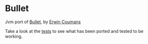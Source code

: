 # Bullet

Jvm port of [Bullet](https://github.com/bulletphysics/bullet3), by [Erwin Coumans](https://github.com/erwincoumans)

Take a look at the [tests](https://github.com/kotlin-graphics/bullet/tree/master/src/test/kotlin/bullet/collision) to see what has been ported and tested to be working.
